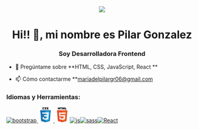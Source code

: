 
<div id="header" align="center">

<img src="https://media.giphy.com/media/L1R1tvI9svkIWwpVYr/giphy.gif" width= "200">
<h1 align="center">Hi!! 👋, mi nombre es Pilar Gonzalez</h1>
</div>

<h3 align="center">Soy Desarrolladora Frontend </h3>

<p>


- 💬 Pregúntame sobre **HTML, CSS, JavaScript, React **

- 📫 Cómo contactarme **mariadelpilargr06@gmail.com

</p>

<h3 align="left" >Idiomas y Herramientas:</h3>
<p align="left"> <a href="https://getbootstrap.com" target="_blank" rel="noreferrer"> <img src="https://raw.githubusercontent.com/devicons/devicon /master/icons/bootstrap/bootstrap-plain-wordmark.svg" alt="bootstrap" width="40" height="40"/> </a> <a href="https://www.w3schools.com /css/" target="_blank" rel="noreferrer"> <img src="https://raw.githubusercontent.com/devicons/devicon/master/icons/css3/css3-original-wordmark.svg" alt= "css3" width="40" height="40"/> </a> <a href="https://www.w3.org/html/" target="_blank" rel="noreferrer"> <img src="https://raw.githubusercontent.com/devicons/devicon/master/icons/html5/html5-original-wordmark.svg" alt="html5" width="40" height="40"/><img src="https://w7.pngwing.com/pngs/640/199/png-transparent-javascript-logo-html-javascript-logo-angle-text-rectangle-thumbnail.png" alt="js" width="40" height="40"><img  src="https://cdn.freebiesupply.com/logos/thumbs/2x/sass-1-logo.png" alt="sass" width="40" heigth="40"><img src="https://w7.pngwing.com/pngs/403/269/png-transparent-react-react-native-logos-brands-in-colors-icon-thumbnail.png" alt="React" width="40" height="40"/>

